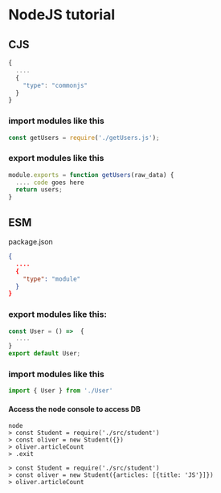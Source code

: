 # NodeJS tutorial

## CJS
```js
{
  ....
  {
    "type": "commonjs"
  }
}
```

### import modules like this
```js
const getUsers = require('./getUsers.js');
```
### export modules like this
```js
module.exports = function getUsers(raw_data) {
  .... code goes here
  return users;
}
```

## ESM

package.json

```json
{
  ....
  {
    "type": "module"
  }
}
```


### export modules like this:
```js
const User = () =>  {
  ....
}
export default User;
```

### import modules like this

```js
import { User } from './User'
```

#### Access the node console to access DB
```
node
> const Student = require('./src/student')
> const oliver = new Student({})
> oliver.articleCount
> .exit

> const Student = require('./src/student')
> const oliver = new Student({articles: [{title: 'JS'}]})
> oliver.articleCount
```

